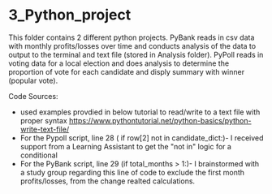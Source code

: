 # 3_Python_project

This folder contains 2 different python projects. PyBank reads in csv data with monthly profits/losses over time and conducts analysis of the data to output to the terminal and text file (stored in Analysis folder). PyPoll reads in voting data for a local election and does analysis to determine the proportion of vote for each candidate and disply summary with winner (popular vote). 


Code Sources: 
* used examples provdied in below tutorial to read/write to a text file with proper syntax 
https://www.pythontutorial.net/python-basics/python-write-text-file/
* For the Pypoll script, line 28 ( if row[2] not in candidate_dict:)- I received support from a Learning Assistant to get the "not in" logic for a conditional 
* For the PyBank script, line 29 (if total_months > 1:)- I brainstormed with a study group regarding this line of code to exclude the first month profits/losses, from the change realted calculations. 
